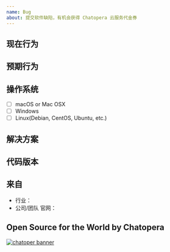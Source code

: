 ```yaml
---
name: Bug
about: 提交软件缺陷，有机会获得 Chatopera 云服务代金券
---
```


## 现在行为

## 预期行为

## 操作系统

- [ ] macOS or Mac OSX
- [ ] Windows
- [ ] Linux(Debian, CentOS, Ubuntu, etc.)

## 解决方案

## 代码版本
<!-- Git commit hash (`git rev-parse HEAD`)，进入代码库并执行 -->

## 来自
<!-- 说明公司或行业后优先支持 -->

- 行业：
- 公司/团队 官网：


<!-- 产品使用说明书 -->
<!-- https://docs.chatopera.com/ -->

<!-- 快速掌握春松客服功能及二次开发 -->
<!-- 春松客服大讲堂：https://ke.qq.com/course/464050 -->

<!-- 非产品缺陷请联系商务获得支持 -->
<!-- 定制化开发, 培训，咨询等: https://www.chatopera.com/mail.html -->

## Open Source for the World by Chatopera 

[![chatoper banner][co-banner-image]][co-url]

[co-banner-image]: https://user-images.githubusercontent.com/3538629/42383104-da925942-8168-11e8-8195-868d5fcec170.png
[co-url]: https://www.chatopera.com
